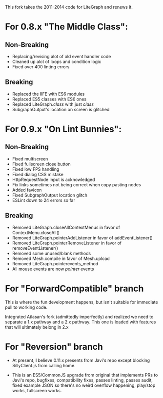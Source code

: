 
This fork takes the 2011-2014 code for LiteGraph and renews it.

# For 0.8.x "The Middle Class":

## Non-Breaking

* Replacing/revising alot of old event handler code
* Cleaned up alot of loops and condition logic
* Fixed over 400 linting errors

## Breaking

* Replaced the IIFE with ES6 modules
* Replaced ES5 classes with ES6 ones
* Replaced LiteGraph.*class* with just *class*
* SubgraphOutput's location on screen is glitched

# For 0.9.x "On Lint Bunnies":

## Non-Breaking

* Fixed multiscreen
* Fixed fullscreen close button
* Fixed low FPS handling
* Fixed dialog CSS mistake
* HttpRequestNode input is acknowledged
* Fix links sometimes not being correct when copy pasting nodes
* Added favicon
* Fixed SubgraphOutput location glitch
* ESLint down to 24 errors so far

## Breaking

* Removed LiteGraph.closeAllContextMenus in favor of ContextMenu.closeAll()
* Removed LiteGraph.pointerAddListener in favor of addEventListener()
* Removed LiteGraph.pointerRemoveListener in favor of removeEventListener()
* Removed some unused/blank methods
* Removed Mesh.compile in favor of Mesh.upload
* Removed LiteGraph.pointerevents_method
* All mouse events are now *pointer* events

# For "ForwardCompatible" branch

This is where the fun development happens, but isn't suitable for immediate pull to working
code.

Integrated Atlasan's fork (admittedly imperfectly) and realized we need to separate a 1.x pathway
and a 2.x pathway.  This one is loaded with features that will ultimately belong in 2.x

# For "Reversion" branch

* At present, I believe 0.11.x presents <no breaking changes> from Javi's repo except
blocking SillyClient.js from calling home.

* This is an ES5/CommonJS upgrade from original that implements PRs to Javi's repo,
bugfixes, compatibility fixes, passes linting, passes audit, fixed example JSON so there's
no weird overflow happening, play/stop works, fullscreen works.
